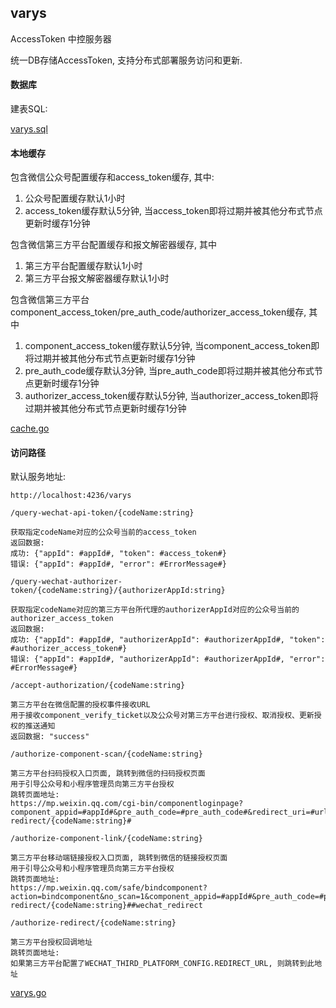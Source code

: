 ## varys

  AccessToken 中控服务器
  
  统一DB存储AccessToken, 支持分布式部署服务访问和更新.
  
  #### 数据库
  
  建表SQL:
   
  [varys.sql](https://github.com/CharLemAznable/varys/blob/master/varys.sql)
  
  #### 本地缓存
  
  包含微信公众号配置缓存和access_token缓存, 其中:
  
  1) 公众号配置缓存默认1小时
  2) access_token缓存默认5分钟, 当access_token即将过期并被其他分布式节点更新时缓存1分钟
  
  包含微信第三方平台配置缓存和报文解密器缓存, 其中
  
  1) 第三方平台配置缓存默认1小时
  2) 第三方平台报文解密器缓存默认1小时
  
  包含微信第三方平台component_access_token/pre_auth_code/authorizer_access_token缓存, 其中
  
  1) component_access_token缓存默认5分钟, 当component_access_token即将过期并被其他分布式节点更新时缓存1分钟
  2) pre_auth_code缓存默认3分钟, 当pre_auth_code即将过期并被其他分布式节点更新时缓存1分钟
  3) authorizer_access_token缓存默认5分钟, 当authorizer_access_token即将过期并被其他分布式节点更新时缓存1分钟
  
  [cache.go](https://github.com/CharLemAznable/varys/blob/master/cache.go)
  
  #### 访问路径
  
  默认服务地址:
  ```
http://localhost:4236/varys
  ```
  ```
/query-wechat-api-token/{codeName:string}

获取指定codeName对应的公众号当前的access_token
返回数据:
成功: {"appId": #appId#, "token": #access_token#}
错误: {"appId": #appId#, "error": #ErrorMessage#}
  ```
  ```
/query-wechat-authorizer-token/{codeName:string}/{authorizerAppId:string}

获取指定codeName对应的第三方平台所代理的authorizerAppId对应的公众号当前的authorizer_access_token
返回数据:
成功: {"appId": #appId#, "authorizerAppId": #authorizerAppId#, "token": #authorizer_access_token#}
错误: {"appId": #appId#, "authorizerAppId": #authorizerAppId#, "error": #ErrorMessage#}
  ```
  ```
/accept-authorization/{codeName:string}

第三方平台在微信配置的授权事件接收URL
用于接收component_verify_ticket以及公众号对第三方平台进行授权、取消授权、更新授权的推送通知
返回数据: "success"
  ```
  ```
/authorize-component-scan/{codeName:string}

第三方平台扫码授权入口页面, 跳转到微信的扫码授权页面
用于引导公众号和小程序管理员向第三方平台授权
跳转页面地址:
https://mp.weixin.qq.com/cgi-bin/componentloginpage?component_appid=#appId#&pre_auth_code=#pre_auth_code#&redirect_uri=#url_to_/authorize-redirect/{codeName:string}#
  ```
  ```
/authorize-component-link/{codeName:string}

第三方平台移动端链接授权入口页面, 跳转到微信的链接授权页面
用于引导公众号和小程序管理员向第三方平台授权
跳转页面地址:
https://mp.weixin.qq.com/safe/bindcomponent?action=bindcomponent&no_scan=1&component_appid=#appId#&pre_auth_code=#pre_auth_code#&redirect_uri=#url_to_/authorize-redirect/{codeName:string}##wechat_redirect
  ```
  ```
/authorize-redirect/{codeName:string}

第三方平台授权回调地址
跳转页面地址:
如果第三方平台配置了WECHAT_THIRD_PLATFORM_CONFIG.REDIRECT_URL, 则跳转到此地址
  ```
  
  [varys.go](https://github.com/CharLemAznable/varys/blob/master/varys.go)
